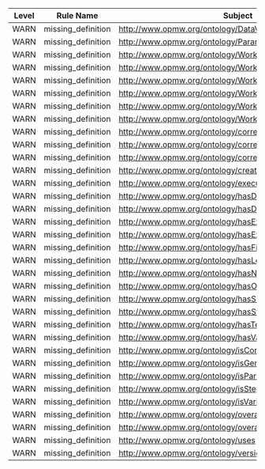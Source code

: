 | Level | Rule Name | Subject | Property | Value |
| --- | --- | --- | --- | --- |
| WARN | missing_definition | http://www.opmw.org/ontology/DataVariable | IAO:0000115 |  |
| WARN | missing_definition | http://www.opmw.org/ontology/ParameterVariable | IAO:0000115 |  |
| WARN | missing_definition | http://www.opmw.org/ontology/WorkflowExecutionAccount | IAO:0000115 |  |
| WARN | missing_definition | http://www.opmw.org/ontology/WorkflowExecutionArtifact | IAO:0000115 |  |
| WARN | missing_definition | http://www.opmw.org/ontology/WorkflowExecutionProcess | IAO:0000115 |  |
| WARN | missing_definition | http://www.opmw.org/ontology/WorkflowTemplate | IAO:0000115 |  |
| WARN | missing_definition | http://www.opmw.org/ontology/WorkflowTemplateArtifact | IAO:0000115 |  |
| WARN | missing_definition | http://www.opmw.org/ontology/WorkflowTemplateProcess | IAO:0000115 |  |
| WARN | missing_definition | http://www.opmw.org/ontology/correspondsToTemplate | IAO:0000115 |  |
| WARN | missing_definition | http://www.opmw.org/ontology/correspondsToTemplateArtifact | IAO:0000115 |  |
| WARN | missing_definition | http://www.opmw.org/ontology/correspondsToTemplateProcess | IAO:0000115 |  |
| WARN | missing_definition | http://www.opmw.org/ontology/createdInWorkflowSystem | IAO:0000115 |  |
| WARN | missing_definition | http://www.opmw.org/ontology/executedInWorkflowSystem | IAO:0000115 |  |
| WARN | missing_definition | http://www.opmw.org/ontology/hasDimensionality | IAO:0000115 |  |
| WARN | missing_definition | http://www.opmw.org/ontology/hasDocumentation | IAO:0000115 |  |
| WARN | missing_definition | http://www.opmw.org/ontology/hasExecutableComponent | IAO:0000115 |  |
| WARN | missing_definition | http://www.opmw.org/ontology/hasExecutionDiagram | IAO:0000115 |  |
| WARN | missing_definition | http://www.opmw.org/ontology/hasFileName | IAO:0000115 |  |
| WARN | missing_definition | http://www.opmw.org/ontology/hasLocation | IAO:0000115 |  |
| WARN | missing_definition | http://www.opmw.org/ontology/hasNativeSystemTemplate | IAO:0000115 |  |
| WARN | missing_definition | http://www.opmw.org/ontology/hasOriginalLogFile | IAO:0000115 |  |
| WARN | missing_definition | http://www.opmw.org/ontology/hasSize | IAO:0000115 |  |
| WARN | missing_definition | http://www.opmw.org/ontology/hasStatus | IAO:0000115 |  |
| WARN | missing_definition | http://www.opmw.org/ontology/hasTemplateDiagram | IAO:0000115 |  |
| WARN | missing_definition | http://www.opmw.org/ontology/hasValue | IAO:0000115 |  |
| WARN | missing_definition | http://www.opmw.org/ontology/isConcrete | IAO:0000115 |  |
| WARN | missing_definition | http://www.opmw.org/ontology/isGeneratedBy | IAO:0000115 |  |
| WARN | missing_definition | http://www.opmw.org/ontology/isParameterOfTemplate | IAO:0000115 |  |
| WARN | missing_definition | http://www.opmw.org/ontology/isStepOfTemplate | IAO:0000115 |  |
| WARN | missing_definition | http://www.opmw.org/ontology/isVariableOfTemplate | IAO:0000115 |  |
| WARN | missing_definition | http://www.opmw.org/ontology/overallEndTime | IAO:0000115 |  |
| WARN | missing_definition | http://www.opmw.org/ontology/overallStartTime | IAO:0000115 |  |
| WARN | missing_definition | http://www.opmw.org/ontology/uses | IAO:0000115 |  |
| WARN | missing_definition | http://www.opmw.org/ontology/versionNumber | IAO:0000115 |  |
